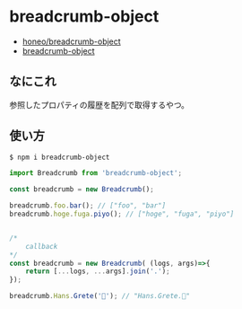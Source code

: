 # breadcrumb-object
* [honeo/breadcrumb-object](https://github.com/honeo/breadcrumb-object)  
* [breadcrumb-object](https://www.npmjs.com/package/breadcrumb-object)


## なにこれ
参照したプロパティの履歴を配列で取得するやつ。


## 使い方
```bash
$ npm i breadcrumb-object
```
```js
import Breadcrumb from 'breadcrumb-object';

const breadcrumb = new Breadcrumb();

breadcrumb.foo.bar(); // ["foo", "bar"]
breadcrumb.hoge.fuga.piyo(); // ["hoge", "fuga", "piyo"]


/*
	callback
*/
const breadcrumb = new Breadcrumb( (logs, args)=>{
	return [...logs, ...args].join('.');
});

breadcrumb.Hans.Grete('🍞'); // "Hans.Grete.🍞"
```
